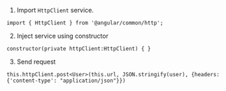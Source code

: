 1. Import `HttpClient` service.
```
import { HttpClient } from '@angular/common/http';
```
2. Inject service using constructor
```
constructor(private httpClient:HttpClient) { }
```
3. Send request
```
this.httpClient.post<User>(this.url, JSON.stringify(user), {headers: {'content-type': "application/json"}})
```